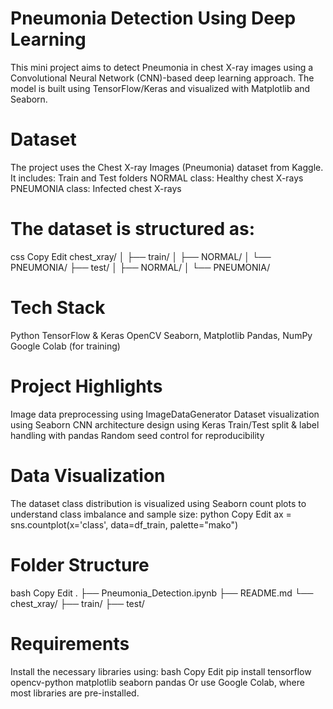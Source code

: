 # Pneumonia Detection Using Deep Learning 
This mini project aims to detect Pneumonia in chest X-ray images using a Convolutional Neural Network (CNN)-based deep learning approach. The model is built using TensorFlow/Keras and visualized with Matplotlib and Seaborn.

# Dataset
The project uses the Chest X-ray Images (Pneumonia) dataset from Kaggle. It includes:
Train and Test folders
NORMAL class: Healthy chest X-rays
PNEUMONIA class: Infected chest X-rays

# The dataset is structured as:
css
Copy
Edit
chest_xray/
│
├── train/
│   ├── NORMAL/
│   └── PNEUMONIA/
├── test/
│   ├── NORMAL/
│   └── PNEUMONIA/
# Tech Stack
Python
TensorFlow & Keras
OpenCV
Seaborn, Matplotlib
Pandas, NumPy
Google Colab (for training)

# Project Highlights
Image data preprocessing using ImageDataGenerator
Dataset visualization using Seaborn
CNN architecture design using Keras
Train/Test split & label handling with pandas
Random seed control for reproducibility

# Data Visualization
The dataset class distribution is visualized using Seaborn count plots to understand class imbalance and sample size:
python
Copy
Edit
ax = sns.countplot(x='class', data=df_train, palette="mako")
# Folder Structure
bash
Copy
Edit
.
├── Pneumonia_Detection.ipynb
├── README.md
└── chest_xray/
    ├── train/
    ├── test/
# Requirements
Install the necessary libraries using:
bash
Copy
Edit
pip install tensorflow opencv-python matplotlib seaborn pandas
Or use Google Colab, where most libraries are pre-installed.

